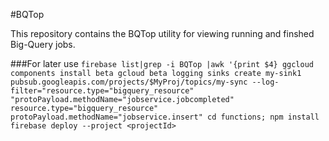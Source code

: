 #BQTop

This repository contains the BQTop utility for viewing running and finshed Big-Query jobs.







###For later use
`firebase list|grep -i BQTop |awk '{print $4}
ggcloud components install beta
gcloud beta logging sinks create my-sink1
pubsub.googleapis.com/projects/$MyProj/topics/my-sync
--log-filter="resource.type="bigquery_resource"
"protoPayload.methodName="jobservice.jobcompleted"
resource.type="bigquery_resource" 
protoPayload.methodName="jobservice.insert"
cd functions; npm install
firebase deploy --project <projectId>`
